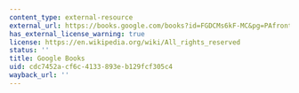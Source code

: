 ```yaml
---
content_type: external-resource
external_url: https://books.google.com/books?id=FGDCMs6kF-MC&pg=PAfrontcover#v=onepage&q&f=false
has_external_license_warning: true
license: https://en.wikipedia.org/wiki/All_rights_reserved
status: ''
title: Google Books
uid: cdc7452a-cf6c-4133-893e-b129fcf305c4
wayback_url: ''
---
```


